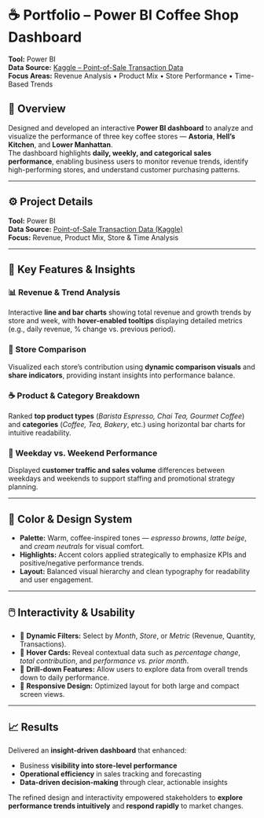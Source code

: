 # ☕ Portfolio – Power BI Coffee Shop Dashboard

**Tool:** Power BI  
**Data Source:** [Kaggle – Point-of-Sale Transaction Data](https://www.kaggle.com/code/ahmedabbas757/coffee-shop-sales/input)  
**Focus Areas:** Revenue Analysis • Product Mix • Store Performance • Time-Based Trends

## 📘 Overview

Designed and developed an interactive **Power BI dashboard** to analyze and visualize the performance of three key coffee stores — **Astoria**, **Hell’s Kitchen**, and **Lower Manhattan**.  
The dashboard highlights **daily, weekly, and categorical sales performance**, enabling business users to monitor revenue trends, identify high-performing stores, and understand customer purchasing patterns.

---

## ⚙️ Project Details

**Tool:** Power BI  
**Data Source:** [Point-of-Sale Transaction Data (Kaggle)](https://www.kaggle.com/code/ahmedabbas757/coffee-shop-sales/input)  
**Focus:** Revenue, Product Mix, Store & Time Analysis  

---

## 🔑 Key Features & Insights

### 📊 Revenue & Trend Analysis
Interactive **line and bar charts** showing total revenue and growth trends by store and week, with **hover-enabled tooltips** displaying detailed metrics  
(e.g., daily revenue, % change vs. previous period).

### 🏪 Store Comparison
Visualized each store’s contribution using **dynamic comparison visuals** and **share indicators**, providing instant insights into performance balance.

### ☕ Product & Category Breakdown
Ranked **top product types** (*Barista Espresso, Chai Tea, Gourmet Coffee*) and **categories** (*Coffee, Tea, Bakery*, etc.) using horizontal bar charts for intuitive readability.

### 📅 Weekday vs. Weekend Performance
Displayed **customer traffic and sales volume** differences between weekdays and weekends to support staffing and promotional strategy planning.

---

## 🎨 Color & Design System

- **Palette:** Warm, coffee-inspired tones — *espresso browns*, *latte beige*, and *cream neutrals* for visual comfort.  
- **Highlights:** Accent colors applied strategically to emphasize KPIs and positive/negative performance trends.  
- **Layout:** Balanced visual hierarchy and clean typography for readability and user engagement.  

---

## 🖱️ Interactivity & Usability

- 🔹 **Dynamic Filters:** Select by *Month*, *Store*, or *Metric* (Revenue, Quantity, Transactions).  
- 🔹 **Hover Cards:** Reveal contextual data such as *percentage change*, *total contribution*, and *performance vs. prior month*.  
- 🔹 **Drill-down Features:** Allow users to explore data from overall trends down to daily performance.  
- 🔹 **Responsive Design:** Optimized layout for both large and compact screen views.

---

## 📈 Results

Delivered an **insight-driven dashboard** that enhanced:
- Business **visibility into store-level performance**  
- **Operational efficiency** in sales tracking and forecasting  
- **Data-driven decision-making** through clear, actionable insights  

The refined design and interactivity empowered stakeholders to **explore performance trends intuitively** and **respond rapidly** to market changes.
